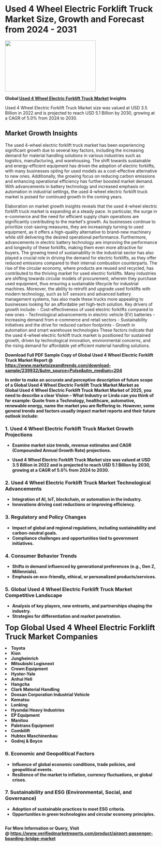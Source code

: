 <H1>Used 4 Wheel Electric Forklift Truck Market Size, Growth and Forecast from 2024 - 2031</H1><img class="aligncenter size-medium wp-image-584254" src="https://thirdeyenews.in/wp-content/uploads/2024/09/Global-Market-Research-300x168.jpeg" alt="" width="300" height="168" /><p><strong>Global&nbsp;<a href="https://www.marketsizeandtrends.com/download-sample/239932/&amp;utm_source=Pulse&amp;utm_medium=204">Used 4 Wheel Electric Forklift Truck Market</a> Insights</strong></p><p>Used 4 Wheel Electric Forklift Truck Market size was valued at USD 3.5 Billion in 2022 and is projected to reach USD 5.1 Billion by 2030, growing at a CAGR of 5.0% from 2024 to 2030.</p><p><h2>Market Growth Insights</h2> <p>The used 4-wheel electric forklift truck market has been experiencing significant growth due to several key factors, including the increasing demand for material handling solutions in various industries such as logistics, manufacturing, and warehousing. The shift towards sustainable and energy-efficient equipment has driven the adoption of electric forklifts, with many businesses opting for used models as a cost-effective alternative to new ones. Additionally, the growing focus on reducing carbon emissions and enhancing operational efficiency has further boosted market demand. With advancements in battery technology and increased emphasis on automation in industrial settings, the used 4-wheel electric forklift truck market is poised for continued growth in the coming years.</p> <p><strong></strong></p> <p>Elaboration on market growth insights reveals that the used 4-wheel electric forklift truck market is expanding at a steady pace. In particular, the surge in e-commerce and the need for efficient supply chain operations are significantly contributing to the market's growth. As businesses continue to prioritize cost-saving measures, they are increasingly turning to used equipment, as it offers a high-quality alternative to brand-new machinery while still delivering the desired operational performance. Furthermore, advancements in electric battery technology are improving the performance and longevity of these forklifts, making them even more attractive for buyers. The growing trend of sustainability in the industrial sector has also played a crucial role in driving the demand for electric forklifts, as they offer reduced emissions compared to their internal combustion counterparts. The rise of the circular economy, where products are reused and recycled, has contributed to the thriving market for used electric forklifts. Many industries are shifting towards circular models of procurement, wherein they purchase used equipment, thus ensuring a sustainable lifecycle for industrial machines. Moreover, the ability to retrofit and upgrade used forklifts with modern technology, such as IoT sensors and advanced battery management systems, has also made these trucks more appealing to businesses looking for an affordable yet high-tech solution. Key drivers of growth include: - Cost-effectiveness of used electric forklifts compared to new ones - Technological advancements in electric vehicle (EV) batteries - Increasing demand from e-commerce and retail sectors - Sustainability initiatives and the drive for reduced carbon footprints - Growth in automation and smart warehouse technologies These factors indicate that the used 4-wheel electric forklift truck market is positioned for sustained growth, driven by technological innovation, environmental concerns, and the rising demand for affordable yet efficient material handling solutions.</p> <p><strong></p><p><span class=""><strong>Download Full PDF Sample Copy of Global Used 4 Wheel Electric Forklift Truck Market Report</strong> @ <a href="https://www.marketsizeandtrends.com/download-sample/239932/&amp;utm_source=Pulse&amp;utm_medium=204" target="_blank">https://www.marketsizeandtrends.com/download-sample/239932/&amp;utm_source=Pulse&amp;utm_medium=204</a></span></p><p>In order to make an accurate and perceptive description of future scope of a Global&nbsp;Used 4 Wheel Electric Forklift Truck Market Market as Global&nbsp;Used 4 Wheel Electric Forklift Truck Market Market of 2025, you need to describe a clear Vision &ndash; What Industry or Linda can you think of for example: Quote from a Technology, healthcare, automotive, renewable energy, name the market you are Reffering to. However, some general trends and factors usually impact market reports and their future outlook include:</p><h3>1.&nbsp;<strong>Used 4 Wheel Electric Forklift Truck Market Growth Projections</strong></h3><ul><li>Examine market size trends, revenue estimates and CAGR (Compounded Annual Growth Rate) projections.</li><li><p>Used 4 Wheel Electric Forklift Truck Market size was valued at USD 3.5 Billion in 2022 and is projected to reach USD 5.1 Billion by 2030, growing at a CAGR of 5.0% from 2024 to 2030.</p></li></ul><h3>2.&nbsp;<strong>Used 4 Wheel Electric Forklift Truck Market Technological Advancements</strong></h3><ul><li>Integration of AI, IoT, blockchain, or automation in the industry.</li><li>Innovations driving cost reductions or improving efficiency.</li></ul><h3>3.&nbsp;<strong>Regulatory and Policy Changes</strong></h3><ul><li>Impact of global and regional regulations, including sustainability and carbon-neutral goals.</li><li>Compliance challenges and opportunities tied to government initiatives.</li></ul><h3>4.&nbsp;<strong>Consumer Behavior Trends</strong></h3><ul><li>Shifts in demand influenced by generational preferences (e.g., Gen Z, Millennials).</li><li>Emphasis on eco-friendly, ethical, or personalized products/services.</li></ul><h3>5.&nbsp;<strong>Global Used 4 Wheel Electric Forklift Truck Market Competitive Landscape</strong></h3><ul><li>Analysis of key players, new entrants, and partnerships shaping the industry.</li><li>Strategies for differentiation and market penetration.</li></ul><p data-pm-slice="1 1 []"><span style="color: inherit; font-family: inherit; font-size: 25px;">Top Global Used 4 Wheel Electric Forklift Truck Market Companies</span></p><div class="" data-test-id=""><p><li>Toyota</li><li> Kion</li><li> Jungheinrich</li><li> Mitsubishi Logisnext</li><li> Crown Equipment</li><li> Hyster-Yale</li><li> Anhui Heli</li><li> Hangcha</li><li> Clark Material Handling</li><li> Doosan Corporation Industrial Vehicle</li><li> Komatsu</li><li> Lonking</li><li> Hyundai Heavy Industries</li><li> EP Equipment</li><li> Manitou</li><li> Paletrans Equipment</li><li> Combilift</li><li> Hubtex Maschinenbau</li><li> Godrej & Boyce</li></p></div><h3>6.&nbsp;<strong>Economic and Geopolitical Factors</strong></h3><ul><li>Influence of global economic conditions, trade policies, and geopolitical events.</li><li>Resilience of the market to inflation, currency fluctuations, or global crises.</li></ul><h3>7.&nbsp;<strong>Sustainability and ESG (Environmental, Social, and Governance)</strong></h3><ul><li>Adoption of sustainable practices to meet ESG criteria.</li><li>Opportunities in green technologies and circular economy principles.</li></ul><h2><strong style="font-size: 14px;">For More Information or Query, Visit @&nbsp;</strong><a style="background-color: #ffffff; font-size: 14px;" href="https://www.marketsizeandtrends.com/report/used-4-wheel-electric-forklift-truck-market/" target="_blank">https://www.verifiedmarketreports.com/product/airport-passenger-boarding-bridge-market</a></h2>
